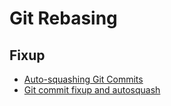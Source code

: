 # Git Rebasing

## Fixup

* [Auto-squashing Git Commits](https://thoughtbot.com/blog/autosquashing-git-commits)
* [Git commit fixup and autosquash](https://blog.sebastian-daschner.com/entries/git-commit-fixup-autosquash)